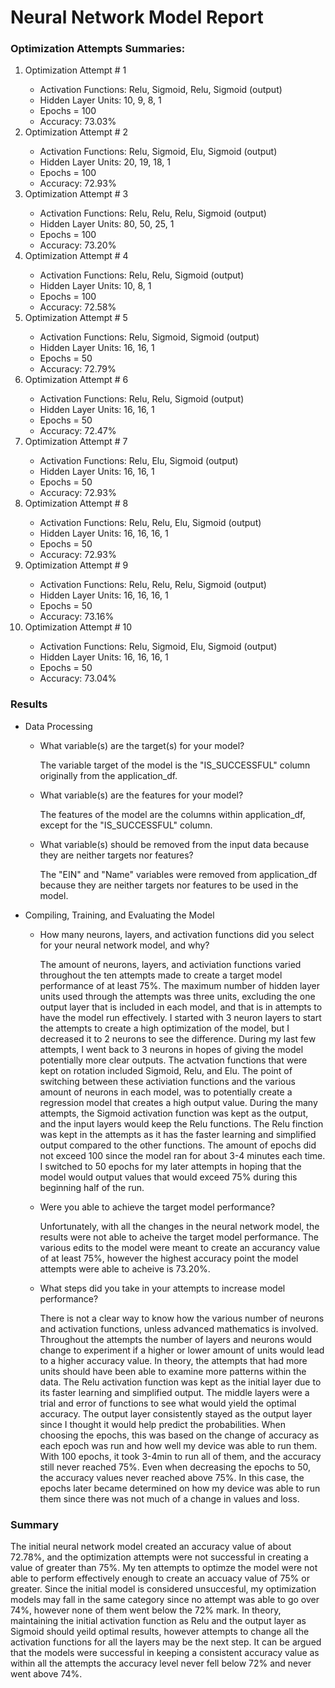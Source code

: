 <h1>Neural Network Model Report</h1>

<h3>Optimization Attempts Summaries:</h3>
<ol>
  <li>Optimization Attempt # 1</li>
    <ul>
      <li>Activation Functions: Relu, Sigmoid, Relu, Sigmoid (output)</li>
      <li>Hidden Layer Units: 10, 9, 8, 1</li>
      <li>Epochs = 100</li>
      <li>Accuracy: 73.03%</li>
    </ul>
  <li>Optimization Attempt # 2</li>
    <ul>
      <li>Activation Functions: Relu, Sigmoid, Elu, Sigmoid (output)</li>
      <li>Hidden Layer Units: 20, 19, 18, 1</li>
      <li>Epochs = 100</li>
      <li>Accuracy: 72.93%</li>
    </ul>
  <li>Optimization Attempt # 3</li>
    <ul>
      <li>Activation Functions: Relu, Relu, Relu, Sigmoid (output)</li>
      <li>Hidden Layer Units: 80, 50, 25, 1</li>
      <li>Epochs = 100</li>
      <li>Accuracy: 73.20%</li>
    </ul>
  <li>Optimization Attempt # 4</li>
    <ul>
      <li>Activation Functions: Relu, Relu, Sigmoid (output)</li>
      <li>Hidden Layer Units: 10, 8, 1</li>
      <li>Epochs = 100</li>
      <li>Accuracy: 72.58%</li>
    </ul>
  <li>Optimization Attempt # 5</li>
    <ul>
      <li>Activation Functions: Relu, Sigmoid, Sigmoid (output)</li>
      <li>Hidden Layer Units: 16, 16, 1</li>
      <li>Epochs = 50</li>
      <li>Accuracy: 72.79%</li>
    </ul>
  <li>Optimization Attempt # 6</li>
    <ul>
      <li>Activation Functions: Relu, Relu, Sigmoid (output)</li>
      <li>Hidden Layer Units: 16, 16, 1</li>
      <li>Epochs = 50</li>
      <li>Accuracy: 72.47%</li>
    </ul>
  <li>Optimization Attempt # 7</li>
    <ul>
      <li>Activation Functions: Relu, Elu, Sigmoid (output)</li>
      <li>Hidden Layer Units: 16, 16, 1</li>
      <li>Epochs = 50</li>
      <li>Accuracy: 72.93%</li>
    </ul>
  <li>Optimization Attempt # 8</li>
    <ul>
      <li>Activation Functions: Relu, Relu, Elu, Sigmoid (output)</li>
      <li>Hidden Layer Units: 16, 16, 16, 1</li>
      <li>Epochs = 50</li>
      <li>Accuracy: 72.93%</li>
    </ul>
  <li>Optimization Attempt # 9</li>
    <ul>
      <li>Activation Functions: Relu, Relu, Relu, Sigmoid (output)</li>
      <li>Hidden Layer Units: 16, 16, 16, 1</li>
      <li>Epochs = 50</li>
      <li>Accuracy: 73.16%</li>
    </ul>
  <li>Optimization Attempt # 10</li>
    <ul>
      <li>Activation Functions: Relu, Sigmoid, Elu, Sigmoid (output)</li>
      <li>Hidden Layer Units: 16, 16, 16, 1</li>
      <li>Epochs = 50</li>
      <li>Accuracy: 73.04%</li>
    </ul>  
</ol>

<h3>Results</h3>
<ul>
  <li>Data Processing</li>
    <ul>
      <li>What variable(s) are the target(s) for your model?</li>
      <p>The variable target of the model is the "IS_SUCCESSFUL" column originally from the application_df.</p>
      <li>What variable(s) are the features for your model?</li>
      <p>The features of the model are the columns within application_df, except for the "IS_SUCCESSFUL" column.</p>
      <li>What variable(s) should be removed from the input data because they are neither targets nor features?</li>
      <p>The "EIN" and "Name" variables were removed from application_df because they are neither targets nor features to be used in the model.</p>
    </ul>
  <li>Compiling, Training, and Evaluating the Model</li>
    <ul>
      <li>How many neurons, layers, and activation functions did you select for your neural network model, and why?</li>
      <p>The amount of neurons, layers, and activiation functions varied throughout the ten attempts made to create a target model performance of at least 75%. 
 The maximum number of hidden layer units used through the attempts was three units, excluding the one output layer that is included in each model, and that is in attempts to have the model run effectively.  I started with 3 neuron layers to start the attempts to create a high optimization of the model, but I decreased it to 2 neurons to see the difference.  During my last few attempts, I went back to 3 neurons in hopes of giving the model potentially more clear outputs.  The actvation functions that were kept on rotation included Sigmoid, Relu, and Elu.  The point of switching between these activiation functions and the various amount of neurons in each model, was to potentially create a regression model that creates a high output value.  During the many attempts, the Sigmoid activation function was kept as the output, and the input layers would keep the Relu functions.  The Relu finction was kept in the attempts as it has the faster learning and simplified output compared to the other functions.  The amount of epochs did not exceed 100 since the model ran for about 3-4 minutes each time.  I switched to 50 epochs for my later attempts in hoping that the model would output values that would exceed 75% during this beginning half of the run.</p>
      <li>Were you able to achieve the target model performance?</li>
      <p>Unfortunately, with all the changes in the neural network model, the results were not able to acheive the target model performance.  The various edits to the model were meant to create an accurancy value of at least 75%, however the highest accuracy point the model attempts were able to acheive is 73.20%.</p>
      <li>What steps did you take in your attempts to increase model performance?</li>
      <p>There is not a clear way to know how the various number of neurons and activation functions, unless advanced mathematics is involved.  Throughout the attempts the number of layers and neurons would change to experiment if a higher or lower amount of units would lead to a higher accuracy value.  In theory, the attempts that had more units should have been able to examine more patterns within the data.  The Relu activation function was kept as the initial layer due to its faster learning and simplified output.  The middle layers were a trial and error of functions to see what would yield the optimal accuracy.  The output layer consistently stayed as the output layer since I thought it would help predict the probabilities.  When choosing the epochs, this was based on the change of accuracy as each epoch was run and how well my device was able to run them.  With 100 epochs, it took 3-4min to run all of them, and the accuracy still never reached 75%.  Even when decreasing the epochs to 50, the accuracy values never reached above 75%.  In this case, the epochs later became determined on how my device was able to run them since there was not much of a change in values and loss.</p>
    </ul>
</ul>

<h3>Summary</h3>
<p>The initial neural network model created an accuracy value of about 72.78%, and the optimization attempts were not successful in creating a value of greater than 75%.  My ten attempts to optimze the model were not able to perform effectively enough to create an accuacy value of 75% or greater.  Since the initial model is considered unsuccesful, my optimization models may fall in the same category since no attempt was able to go over 74%, however none of them went below the 72% mark.  In theory, maintaining the initial activation function as Relu and the output layer as Sigmoid should yeild optimal results, however attempts to change all the activation functions for all the layers may be the next step.  It can be argued that the models were successful in keeping a consistent accuracy value as within all the attempts the accuracy level never fell below 72% and never went above 74%.</p>


